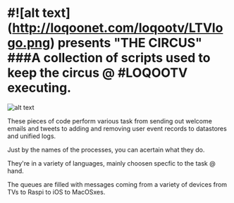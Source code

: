 #![alt text] (http://loqoonet.com/loqootv/LTVlogo.png) presents  "THE CIRCUS"
###A collection of scripts used to keep the circus @ #LOQOOTV executing.
=====





![alt text](http://qigongmontreal.files.wordpress.com/2012/06/circus.jpg)


These pieces of code perform various task from sending out welcome emails and tweets
to adding and removing user event records to datastores and unified logs.

Just by the names of the processes, you can acertain what they do.

They're in a variety of languages, mainly choosen specfic to the task
@ hand. 

The queues are filled with messages coming from a variety of devices
from TVs to Raspi to iOS to MacOSxes.

